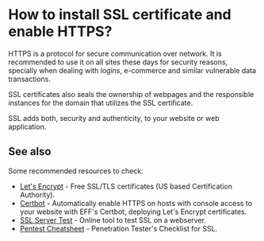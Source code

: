 # How to install SSL certificate and enable HTTPS?

HTTPS is a protocol for secure communication over network. It is recommended to
use it on all sites these days for security reasons, specially when dealing with
logins, e-commerce and similar vulnerable data transactions.

SSL certificates also seals the ownership of webpages and the responsible instances
for the domain that utilizes the SSL certificate.

SSL adds both, security and authenticity, to your website or web application.

## See also

Some recommended resources to check:

* [Let's Encrypt](https://letsencrypt.org/) - Free SSL/TLS certificates (US based
  Certification Authority).
* [Certbot](https://certbot.eff.org/) - Automatically enable HTTPS on hosts with
  console access to your website with EFF's Certbot, deploying Let's Encrypt
  certificates.
* [SSL Server Test](https://www.ssllabs.com/ssltest/) - Online tool to test SSL
  on a webserver.
* [Pentest Cheatsheet](http://www.exploresecurity.com/wp-content/uploads/custom/SSL_manual_cheatsheet.html) - Penetration
  Tester's Checklist for SSL.
